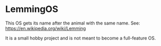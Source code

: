 # LemmingOS

This OS gets its name after the animal with the same name.
See: https://en.wikipedia.org/wiki/Lemming

It is a small hobby project and is not meant to become a full-feature OS.
